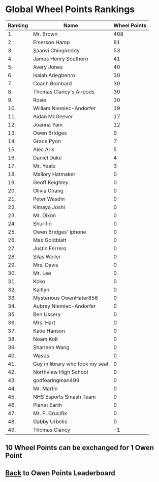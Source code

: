 # Global Wheel Points Rankings

|Ranking|Name|Wheel Points|
| ----------- | ----------- | ----------- |
|1.|Mr. Brown|408|
|2.|Emerson Hamp|81|
|3.|Saanvi Chingireddy|53|
|4.|James Henry Southern|41|
|5.|Avery Jones|40|
|6.|Isaiah Adegbenro|30|
|7.|Coach Bombard|30|
|8.|Thomas Clancy's Airpods|30|
|9.|Rosie|30|
|10.|William Niemiec-Andorfer|19|
|11.|Aidan McGeever|17|
|12.|Joanna Yam|12|
|13.|Owen Bridges|9|
|14.|Grace Pyon|7|
|15.|Alec Aris|5|
|16.|Daniel Duke|4|
|17.|Mr. Yeats|3|
|18.|Mallory Hatmaker|0|
|19.|Geoff Keighley|0|
|20.|Olivia Chang|0|
|21.|Peter Wasdin|0|
|22.|Kimaya Joshi|0|
|23.|Mr. Dixon|0|
|24.|Shurifin|0|
|25.|Owen Bridges' Iphone|0|
|26.|Max Goldblatt|0|
|27.|Justin Ferrero|0|
|28.|Silas Weiler|0|
|29.|Mrs. Davis|0|
|30.|Mr. Lee|0|
|31.|Koko|0|
|32.|Kaitlyn|0|
|33.|Mysterious OwenHater856|0|
|34.|Aubrey Niemiec-Andorfer|0|
|35.|Ben Ussery|0|
|36.|Mrs. Hart|0|
|37.|Katie Hanson|0|
|38.|Noam Kolt|0|
|39.|Sharleen Wang|0|
|40.|Wasps|0|
|41.|Guy in library who took my seat|0|
|42.|Northview High School|0|
|43.|godfearingman499|0|
|44.|Mr. Martin|0|
|45.|NHS Esports Smash Team|0|
|46.|Planet Earth|0|
|47.|Mr. P. Crucifix|0|
|48.|Gabby Urbelis|0|
|49.|Thomas Clancy|-1|

## 10 Wheel Points can be exchanged for 1 Owen Point

## [Back](../) to Owen Points Leaderboard